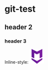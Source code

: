 # git-test

## header 2

### header 3

Inline-style: 
![alt text](https://github.com/adam-p/markdown-here/raw/master/src/common/images/icon48.png "Logo Title Text 1")



